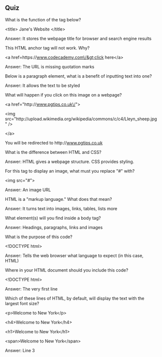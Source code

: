 ## Quiz





What is the function of the tag below?

&lt;title&gt; Jane's Website &lt;\/title&gt;

Answer: It stores the webpage title for browser and search engine results



This HTML anchor tag will not work. Why?

&lt;a href=https:\/\/www.codecademy.com\/&gt;click here&lt;\/a&gt;

Answer: The URL is missing quotation marks



Below is a paragraph element, what is a benefit of inputting text into one?

 Answer: It allows the text to be styled



What will happen if you click on this image on a webpage?

&lt;a href="http:\/\/www.pgtips.co.uk\/"&gt;

 &lt;img src="http:\/\/upload.wikimedia.org\/wikipedia\/commons\/c\/c4\/Lleyn\_sheep.jpg" \/&gt;

&lt;\/a&gt;

You will be redirected to http:\/\/www.pgtips.co.uk



What is the difference between HTML and CSS?

Answer: HTML gives a webpage structure. CSS provides styling.



For this tag to display an image, what must you replace "\#" with?

&lt;img src="\#"&gt;

Answer: An image URL



HTML is a "markup language." What does that mean?

Answer: It turns text into images, links, tables, lists more



What element\(s\) will you find inside a body tag?

Answer: Headings, paragraphs, links and images



What is the purpose of this code?

&lt;!DOCTYPE html&gt;

Answer: Tells the web browser what language to expect \(in this case, HTML\)



Where in your HTML document should you include this code?

&lt;!DOCTYPE html&gt;

Answer: The very first line



Which of these lines of HTML, by default, will display the text with the largest font size?

&lt;p&gt;Welcome to New York&lt;\/p&gt;

&lt;h4&gt;Welcome to New York&lt;\/h4&gt;

&lt;h1&gt;Welcome to New York&lt;\/h1&gt;

&lt;span&gt;Welcome to New York&lt;\/span&gt;

Answer: Line 3



